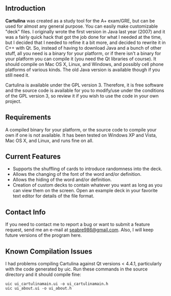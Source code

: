 ## Introduction ##

**Cartulina** was created as a study tool for the A+ exam/GRE, but can be used for almost any general purpose. You can easily make customizable "deck" files. I originally wrote the first version in Java last year (2007) and it was a fairly quick hack that got the job done for what I needed at the time, but I decided that I needed to refine it a bit more, and decided to rewrite it in C++ with Qt. So, instead of having to download Java and a bunch of other stuff, all you need is a binary for your platform, or if there isn't a binary for your platform you can compile it (you need the Qt libraries of course). It should compile on Mac OS X, Linux, and Windows, and possibly cell phone platforms of various kinds. The old Java version is available though if you still need it.

Cartulina is available under the GPL version 3. Therefore, it is free software and the source code is available for you to modify/use under the conditions of the GPL version 3, so review it if you wish to use the code in your own project.


## Requirements ##

A compiled binary for your platform, or the source code to compile your own if one is not available. It has been tested on Windows XP and Vista, Mac OS X, and Linux, and runs fine on all.

## Current Features ##

  * Supports the shuffling of cards to introduce randomness into the deck.
  * Allows the changing of the font of the word and/or definition.
  * Allows the hiding of the word and/or definition.
  * Creation of custom decks to contain whatever you want as long as you can view them on the screen. Open an example deck in your favorite text editor for details of the file format.

## Contact Info ##


If you need to contact me to report a bug or want to submit a feature request, send me an e-mail at seabre986@gmail.com. Also, I will keep future versions of the program here.

## Known Compilation Issues ##

I had problems compiling Cartulina against Qt versions < 4.4.1, particularly with the code generated by uic. Run these commands in the source directory and it should compile fine:
```
uic ui_cartulinamain.ui -o ui_cartulinamain.h
uic ui_about.ui -o ui_about.h 
```